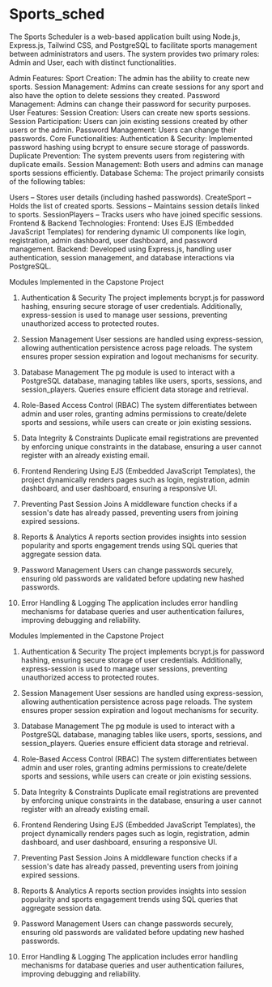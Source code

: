 # Sports_sched
The Sports Scheduler is a web-based application built using Node.js, Express.js, Tailwind CSS, and PostgreSQL to facilitate sports management between administrators and users. The system provides two primary roles: Admin and User, each with distinct functionalities.

Admin Features:
Sport Creation: The admin has the ability to create new sports.
Session Management: Admins can create sessions for any sport and also have the option to delete sessions they created.
Password Management: Admins can change their password for security purposes.
User Features:
Session Creation: Users can create new sports sessions.
Session Participation: Users can join existing sessions created by other users or the admin.
Password Management: Users can change their passwords.
Core Functionalities:
Authentication & Security: Implemented password hashing using bcrypt to ensure secure storage of passwords.
Duplicate Prevention: The system prevents users from registering with duplicate emails.
Session Management: Both users and admins can manage sports sessions efficiently.
Database Schema:
The project primarily consists of the following tables:

Users – Stores user details (including hashed passwords).
CreateSport – Holds the list of created sports.
Sessions – Maintains session details linked to sports.
SessionPlayers – Tracks users who have joined specific sessions.
Frontend & Backend Technologies:
Frontend: Uses EJS (Embedded JavaScript Templates) for rendering dynamic UI components like login, registration, admin dashboard, user dashboard, and password management.
Backend: Developed using Express.js, handling user authentication, session management, and database interactions via PostgreSQL.



Modules Implemented in the Capstone Project
1. Authentication & Security
The project implements bcrypt.js for password hashing, ensuring secure storage of user credentials. Additionally, express-session is used to manage user sessions, preventing unauthorized access to protected routes.

2. Session Management
User sessions are handled using express-session, allowing authentication persistence across page reloads. The system ensures proper session expiration and logout mechanisms for security.

3. Database Management
The pg module is used to interact with a PostgreSQL database, managing tables like users, sports, sessions, and session_players. Queries ensure efficient data storage and retrieval.

4. Role-Based Access Control (RBAC)
The system differentiates between admin and user roles, granting admins permissions to create/delete sports and sessions, while users can create or join existing sessions.

5. Data Integrity & Constraints
Duplicate email registrations are prevented by enforcing unique constraints in the database, ensuring a user cannot register with an already existing email.

6. Frontend Rendering
Using EJS (Embedded JavaScript Templates), the project dynamically renders pages such as login, registration, admin dashboard, and user dashboard, ensuring a responsive UI.

7. Preventing Past Session Joins
A middleware function checks if a session's date has already passed, preventing users from joining expired sessions.

8. Reports & Analytics
A reports section provides insights into session popularity and sports engagement trends using SQL queries that aggregate session data.

9. Password Management
Users can change passwords securely, ensuring old passwords are validated before updating new hashed passwords.

10. Error Handling & Logging
The application includes error handling mechanisms for database queries and user authentication failures, improving debugging and reliability.


Modules Implemented in the Capstone Project
1. Authentication & Security
The project implements bcrypt.js for password hashing, ensuring secure storage of user credentials. Additionally, express-session is used to manage user sessions, preventing unauthorized access to protected routes.

2. Session Management
User sessions are handled using express-session, allowing authentication persistence across page reloads. The system ensures proper session expiration and logout mechanisms for security.

3. Database Management
The pg module is used to interact with a PostgreSQL database, managing tables like users, sports, sessions, and session_players. Queries ensure efficient data storage and retrieval.

4. Role-Based Access Control (RBAC)
The system differentiates between admin and user roles, granting admins permissions to create/delete sports and sessions, while users can create or join existing sessions.

5. Data Integrity & Constraints
Duplicate email registrations are prevented by enforcing unique constraints in the database, ensuring a user cannot register with an already existing email.

6. Frontend Rendering
Using EJS (Embedded JavaScript Templates), the project dynamically renders pages such as login, registration, admin dashboard, and user dashboard, ensuring a responsive UI.

7. Preventing Past Session Joins
A middleware function checks if a session's date has already passed, preventing users from joining expired sessions.

8. Reports & Analytics
A reports section provides insights into session popularity and sports engagement trends using SQL queries that aggregate session data.

9. Password Management
Users can change passwords securely, ensuring old passwords are validated before updating new hashed passwords.

10. Error Handling & Logging
The application includes error handling mechanisms for database queries and user authentication failures, improving debugging and reliability.



